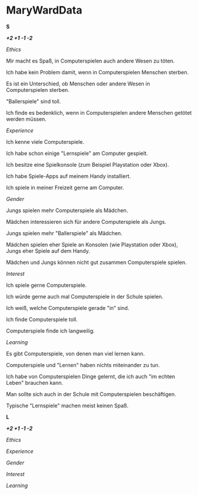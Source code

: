# MaryWardData

**S**

***+2 +1 -1 -2***

*Ethics*

Mir macht es Spaß, in Computerspielen auch andere Wesen zu töten.

Ich habe kein Problem damit, wenn in Computerspielen Menschen sterben.

Es ist ein Unterschied, ob Menschen oder andere Wesen in Computerspielen sterben.

"Ballerspiele" sind toll.

Ich finde es bedenklich, wenn in Computerspielen andere Menschen getötet werden müssen.


*Experience*

Ich kenne viele Computerspiele.

Ich habe schon einige "Lernspiele" am Computer gespielt.

Ich besitze eine Spielkonsole (zum Beispiel Playstation oder Xbox).

Ich habe Spiele-Apps auf meinem Handy installiert.

Ich spiele in meiner Freizeit gerne am Computer.


*Gender*

Jungs spielen mehr Computerspiele als Mädchen.

Mädchen interessieren sich für andere Computerspiele als Jungs.

Jungs spielen mehr "Ballerspiele" als Mädchen.

Mädchen spielen eher Spiele an Konsolen (wie Playstation oder Xbox), Jungs eher Spiele auf dem Handy.

Mädchen und Jungs können nicht gut zusammen Computerspiele spielen.


*Interest*

Ich spiele gerne Computerspiele.

Ich würde gerne auch mal Computerspiele in der Schule spielen.

Ich weiß, welche Computerspiele gerade "in" sind.

Ich finde Computerspiele toll.

Computerspiele finde ich langweilig.


*Learning*

Es gibt Computerspiele, von denen man viel lernen kann.

Computerspiele und "Lernen" haben nichts miteinander zu tun.

Ich habe von Computerspielen Dinge gelernt, die ich auch "im echten Leben" brauchen kann.

Man sollte sich auch in der Schule mit Computerspielen beschäftigen.

Typische "Lernspiele" machen meist keinen Spaß.


**L**

***+2 +1 -1 -2***

*Ethics*


*Experience*


*Gender*


*Interest*


*Learning*





